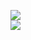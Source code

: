 [![](https://img.shields.io/badge/Made%20With-Github%20Spray-lightgrey.svg?style=for-the-badge&logo=github)](https://github.com/Annihil/github-spray#6262)  
[![](https://i.imgur.com/2DrTn0Z.gif)](https://github.com/Annihil/github-spray)